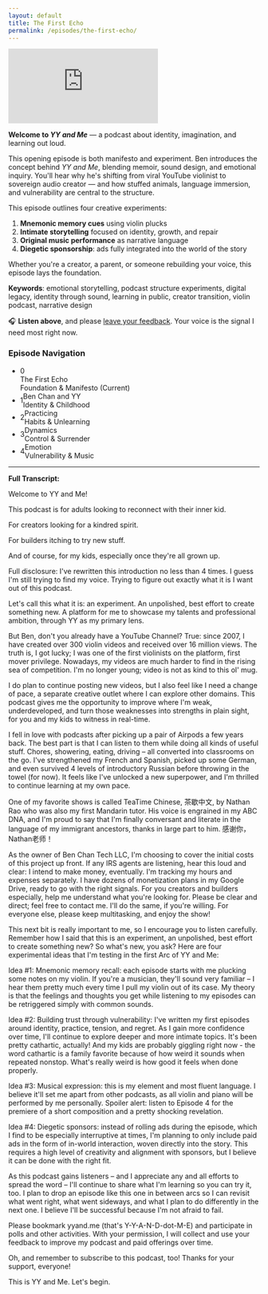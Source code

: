 ```yaml
---
layout: default
title: The First Echo
permalink: /episodes/the-first-echo/
---
```


<iframe
  data-testid="embed-iframe"
  class="responsive-iframe"
  src="https://open.spotify.com/embed/episode/6MdT7W2D9cGjHQO2miVpew?utm_source=generator"
  frameborder="0"
  allowfullscreen
  allow="autoplay; clipboard-write; encrypted-media; fullscreen; picture-in-picture"
  loading="lazy">
</iframe>

**Welcome to _YY and Me_** — a podcast about identity, imagination, and learning out loud.

This opening episode is both manifesto and experiment. Ben introduces the concept behind *YY and Me*, blending memoir, sound design, and emotional inquiry. You'll hear why he's shifting from viral YouTube violinist to sovereign audio creator — and how stuffed animals, language immersion, and vulnerability are central to the structure.

This episode outlines four creative experiments:
1. **Mnemonic memory cues** using violin plucks
2. **Intimate storytelling** focused on identity, growth, and repair
3. **Original music performance** as narrative language
4. **Diegetic sponsorship**: ads fully integrated into the world of the story

Whether you're a creator, a parent, or someone rebuilding your voice, this episode lays the foundation.

**Keywords**: emotional storytelling, podcast structure experiments, digital legacy, identity through sound, learning in public, creator transition, violin podcast, narrative design

🎧 **Listen above**, and please [leave your feedback](https://yyand.me/the-first-echo). Your voice is the signal I need most right now.

<div class="episode-navigation">
  <h3 class="nav-title">Episode Navigation</h3>
  <ul class="episode-nav-list">
    <li class="episode-nav-item current">
      <div class="episode-nav-number">0</div>
      <div class="episode-nav-content">
        <div class="episode-nav-title">The First Echo</div>
        <div class="episode-nav-subtitle">Foundation & Manifesto (Current)</div>
      </div>
    </li>
    <li class="episode-nav-item">
      <a href="/episodes/ben-chan-and-yy/" style="display: flex; align-items: center; width: 100%; text-decoration: none;">
        <div class="episode-nav-number">1</div>
        <div class="episode-nav-content">
          <div class="episode-nav-title">Ben Chan and YY</div>
          <div class="episode-nav-subtitle">Identity & Childhood</div>
        </div>
      </a>
    </li>
    <li class="episode-nav-item">
      <a href="/episodes/practicing/" style="display: flex; align-items: center; width: 100%; text-decoration: none;">
        <div class="episode-nav-number">2</div>
        <div class="episode-nav-content">
          <div class="episode-nav-title">Practicing</div>
          <div class="episode-nav-subtitle">Habits & Unlearning</div>
        </div>
      </a>
    </li>
    <li class="episode-nav-item">
      <a href="/episodes/dynamics/" style="display: flex; align-items: center; width: 100%; text-decoration: none;">
        <div class="episode-nav-number">3</div>
        <div class="episode-nav-content">
          <div class="episode-nav-title">Dynamics</div>
          <div class="episode-nav-subtitle">Control & Surrender</div>
        </div>
      </a>
    </li>
    <li class="episode-nav-item">
      <a href="/episodes/emotion/" style="display: flex; align-items: center; width: 100%; text-decoration: none;">
        <div class="episode-nav-number">4</div>
        <div class="episode-nav-content">
          <div class="episode-nav-title">Emotion</div>
          <div class="episode-nav-subtitle">Vulnerability & Music</div>
        </div>
      </a>
    </li>
  </ul>
</div>

<hr />
<p><strong>Full Transcript:</strong></p>
<p>Welcome to YY and Me!</p>
<p>This podcast is for adults looking to reconnect with their inner kid.</p>
<p>For creators looking for a kindred spirit.</p>
<p>For builders itching to try new stuff.</p>
<p>And of course, for my kids, especially once they're all grown up.</p>
<p>Full disclosure: I've rewritten this introduction no less than 4 times.  I guess I'm still trying to find my voice.  Trying to figure out exactly what it is I want out of this podcast.</p>
<p>Let's call this what it is: an experiment.  An unpolished, best effort to create something new.  A platform for me to showcase my talents and professional ambition, through YY as my primary lens.</p>
<p>But Ben, don't you already have a YouTube Channel?  True: since 2007, I have created over 300 violin videos and received over 16 million views.  The truth is, I got lucky; I was one of the first violinists on the platform, first mover privilege.  Nowadays, my videos are much harder to find in the rising sea of competition.  I'm no longer young; video is not as kind to this ol' mug.</p>
<p>I do plan to continue posting new videos, but I also feel like I need a change of pace, a separate creative outlet where I can explore other domains.  This podcast gives me the opportunity to improve where I'm weak, underdeveloped, and turn those weaknesses into strengths in plain sight, for you and my kids to witness in real-time.</p>
<p>I fell in love with podcasts after picking up a pair of Airpods a few years back.  The best part is that I can listen to them while doing all kinds of useful stuff.  Chores, showering, eating, driving – all converted into classrooms on the go.  I've strengthened my French and Spanish, picked up some German, and even survived 4 levels of introductory Russian before throwing in the towel (for now).  It feels like I've unlocked a new superpower, and I'm thrilled to continue learning at my own pace.</p>
<p>One of my favorite shows is called TeaTime Chinese, 茶歇中文, by Nathan Rao who was also my first Mandarin tutor.  His voice is engrained in my ABC DNA, and I'm proud to say that I'm finally conversant and literate in the language of my immigrant ancestors, thanks in large part to him.  感谢你，Nathan老师！</p>
<p>As the owner of Ben Chan Tech LLC, I'm choosing to cover the initial costs of this project up front.  If any IRS agents are listening, hear this loud and clear: I intend to make money, eventually.  I'm tracking my hours and expenses separately.  I have dozens of monetization plans in my Google Drive, ready to go with the right signals.  For you creators and builders especially, help me understand what you're looking for.  Please be clear and direct; feel free to contact me.  I'll do the same, if you're willing.  For everyone else, please keep multitasking, and enjoy the show!</p>
<p>This next bit is really important to me, so I encourage you to listen carefully.  Remember how I said that this is an experiment, an unpolished, best effort to create something new?  So what's new, you ask?  Here are four experimental ideas that I'm testing in the first Arc of YY and Me:</p>
<p>Idea #1: Mnemonic memory recall: each episode starts with me plucking some notes on my violin.  If you're a musician, they'll sound very familiar – I hear them pretty much every time I pull my violin out of its case.  My theory is that the feelings and thoughts you get while listening to my episodes can be retriggered simply with common sounds.</p>
<p>Idea #2: Building trust through vulnerability: I've written my first episodes around identity, practice, tension, and regret.  As I gain more confidence over time, I'll continue to explore deeper and more intimate topics.  It's been pretty cathartic, actually!  And my kids are probably giggling right now - the word cathartic is a family favorite because of how weird it sounds when repeated nonstop.  What's really weird is how good it feels when done properly.</p>
<p>Idea #3: Musical expression: this is my element and most fluent language.  I believe it'll set me apart from other podcasts, as all violin and piano will be performed by me personally.  Spoiler alert: listen to Episode 4 for the premiere of a short composition and a pretty shocking revelation.</p>
<p>Idea #4: Diegetic sponsors: instead of rolling ads during the episode, which I find to be especially interruptive at times, I'm planning to only include paid ads in the form of in-world interaction, woven directly into the story.  This requires a high level of creativity and alignment with sponsors, but I believe it can be done with the right fit.</p>
<p>As this podcast gains listeners – and I appreciate any and all efforts to spread the word – I'll continue to share what I'm learning so you can try it, too.  I plan to drop an episode like this one in between arcs so I can revisit what went right, what went sideways, and what I plan to do differently in the next one.  I believe I'll be successful because I'm not afraid to fail.</p>
<p>Please bookmark yyand.me (that's Y-Y-A-N-D-dot-M-E) and participate in polls and other activities.  With your permission, I will collect and use your feedback to improve my podcast and paid offerings over time.</p>
<p>Oh, and remember to subscribe to this podcast, too!  Thanks for your support, everyone!</p>
<p>This is YY and Me.  Let's begin.</p>

